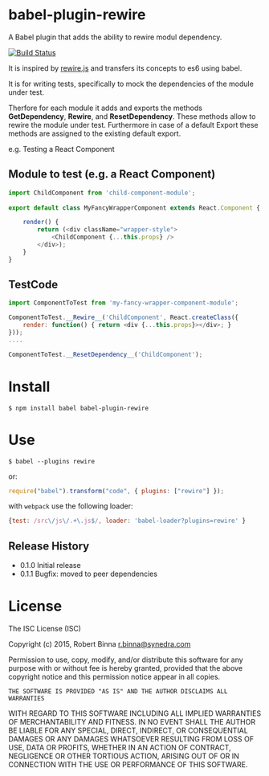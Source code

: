# babel-plugin-rewire

A Babel plugin that adds the ability to rewire modul dependency.

[![Build Status](https://travis-ci.org/speedskater/babel-plugin-rewire.svg)](https://travis-ci.org/speedskater/babel-plugin-rewire)
 
It is inspired by [rewire.js](https://github.com/jhnns/rewire) and transfers its concepts to es6 using babel.

It is for writing tests, specifically to mock the dependencies of the module under test.

Therfore for each module it adds and exports the methods __GetDependency__, __Rewire__, and __ResetDependency__.
These methods allow to rewire the module under test. Furthermore in case of a default Export these methods are assigned to the existing default export.

e.g. Testing a React Component

## Module to test (e.g. a React Component) 

```javascript
import ChildComponent from 'child-component-module';
 
export default class MyFancyWrapperComponent extends React.Component {

	render() {
		return (<div className="wrapper-style">
			<ChildComponent {...this.props} />
		</div>);
	}
}
```

## TestCode

```javascript
import ComponentToTest from 'my-fancy-wrapper-component-module';

ComponentToTest.__Rewire__('ChildComponent', React.createClass({
    render: function() { return <div {...this.props}></div>; }
}));
....

ComponentToTest.__ResetDependency__('ChildComponent');
```

# Install

```
$ npm install babel babel-plugin-rewire
```

# Use

```
$ babel --plugins rewire
```

or:

```javascript
require("babel").transform("code", { plugins: ["rewire"] });
```

with `webpack` use the following loader:

```javascript
{test: /src\/js\/.+\.js$/, loader: 'babel-loader?plugins=rewire' }
```

## Release History

* 0.1.0 Initial release
* 0.1.1 Bugfix: moved to peer dependencies

# License

The ISC License (ISC)

Copyright (c) 2015, Robert Binna <r.binna@synedra.com>

Permission to use, copy, modify, and/or distribute this software for any
	purpose with or without fee is hereby granted, provided that the above
copyright notice and this permission notice appear in all copies.

	THE SOFTWARE IS PROVIDED "AS IS" AND THE AUTHOR DISCLAIMS ALL WARRANTIES
WITH REGARD TO THIS SOFTWARE INCLUDING ALL IMPLIED WARRANTIES OF
MERCHANTABILITY AND FITNESS. IN NO EVENT SHALL THE AUTHOR BE LIABLE FOR
ANY SPECIAL, DIRECT, INDIRECT, OR CONSEQUENTIAL DAMAGES OR ANY DAMAGES
WHATSOEVER RESULTING FROM LOSS OF USE, DATA OR PROFITS, WHETHER IN AN
ACTION OF CONTRACT, NEGLIGENCE OR OTHER TORTIOUS ACTION, ARISING OUT OF
OR IN CONNECTION WITH THE USE OR PERFORMANCE OF THIS SOFTWARE.
